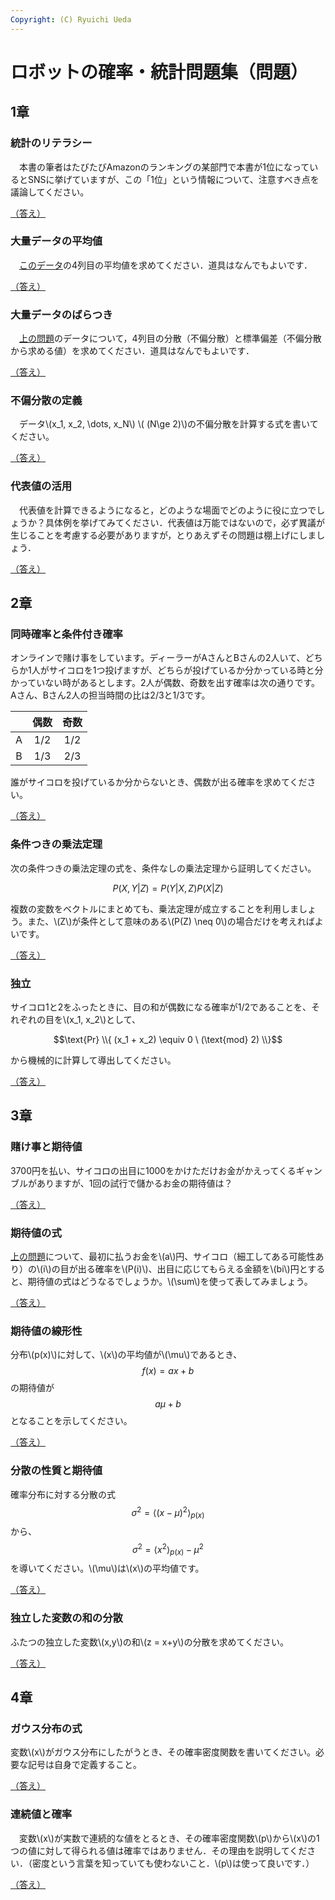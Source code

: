 ```yaml
---
Copyright: (C) Ryuichi Ueda
---
```


# ロボットの確率・統計問題集（問題）

## 1章

### 統計のリテラシー

　本書の筆者はたびたびAmazonのランキングの某部門で本書が1位になっているとSNSに挙げていますが、この「1位」という情報について、注意すべき点を議論してください。

[（答え）](/?page=robot_and_stats_answers#統計のリテラシー)

### 大量データの平均値

　[このデータ](https://raw.githubusercontent.com/ryuichiueda/LNPR_BOOK_CODES/refs/heads/master/sensor_data/sensor_data_200.txt)の4列目の平均値を求めてください．道具はなんでもよいです．

[（答え）](/?page=robot_and_stats_answers#大量データの平均値)

### 大量データのばらつき

　[上の問題](#大量データの平均値)のデータについて，4列目の分散（不偏分散）と標準偏差（不偏分散から求める値）を求めてください．道具はなんでもよいです．

[（答え）](/?page=robot_and_stats_answers#大量データのばらつき)

### 不偏分散の定義

　データ\\(x_1, x_2, \dots, x_N\\) \\( (N\ge 2)\\)の不偏分散を計算する式を書いてください。

[（答え）](/?page=robot_and_stats_answers#不偏分散の定義)

### 代表値の活用

　代表値を計算できるようになると，どのような場面でどのように役に立つでしょうか？具体例を挙げてみてください．代表値は万能ではないので，必ず異議が生じることを考慮する必要がありますが，とりあえずその問題は棚上げにしましょう．

[（答え）](/?page=robot_and_stats_answers#代表値の活用)

## 2章

### 同時確率と条件付き確率

オンラインで賭け事をしています。ディーラーがAさんとBさんの2人いて、どちらか1人がサイコロを1つ投げますが、どちらが投げているか分かっている時と分かっていない時があるとします。2人が偶数、奇数を出す確率は次の通りです。Aさん、Bさん2人の担当時間の比は2/3と1/3です。

||偶数|奇数|
|:----:|:----:|:----:|
|A|1/2|1/2|
|B|1/3|2/3|


誰がサイコロを投げているか分からないとき、偶数が出る確率を求めてください。

[（答え）](/?page=robot_and_stats_answers#同時確率と条件付き確率)

### 条件つきの乗法定理

次の条件つきの乗法定理の式を、条件なしの乗法定理から証明してください。

$$P(X, Y | Z) = P(Y | X, Z)P(X | Z)$$

複数の変数をベクトルにまとめても、乗法定理が成立することを利用しましょう。また、\\(Z\\)が条件として意味のある\\(P(Z) \neq 0\\)の場合だけを考えればよいです。

[（答え）](/?page=robot_and_stats_answers#条件つきの乗法定理)

### 独立

サイコロ1と2をふったときに、目の和が偶数になる確率が1/2であることを、それぞれの目を\\(x_1, x_2\\)として、 

$$\text{Pr} \\{ (x_1 + x_2) \equiv 0 \ (\text{mod} 2) \\}$$

から機械的に計算して導出してください。

[（答え）](/?page=robot_and_stats_answers#独立)

## 3章

### 賭け事と期待値

3700円を払い、サイコロの出目に1000をかけただけお金がかえってくるギャンブルがありますが、1回の試行で儲かるお金の期待値は？

[（答え）](/?page=robot_and_stats_answers#賭け事と期待値)


### 期待値の式


[上の問題](/?page=robot_and_stats_questions#賭け事と期待値)について、最初に払うお金を\\(a\\)円、サイコロ（細工してある可能性あり）の\\(i\\)の目が出る確率を\\(P(i)\\)、出目に応じてもらえる金額を\\(bi\\)円とすると、期待値の式はどうなるでしょうか。\\(\sum\\)を使って表してみましょう。

[（答え）](/?page=robot_and_stats_answers#期待値の式)

### 期待値の線形性

分布\\(p(x)\\)に対して、\\(x\\)の平均値が\\(\mu\\)であるとき、
$$f(x) = ax + b$$
の期待値が
$$a \mu + b$$
となることを示してください。

[（答え）](/?page=robot_and_stats_answers#期待値の線形性)


### 分散の性質と期待値

確率分布に対する分散の式
$$\sigma^2 = \langle (x - \mu)^2 \rangle_{p(x)}$$
から、
$$\sigma^2 = \langle x^2 \rangle_{p(x)} - \mu^2$$
を導いてください。\\(\mu\\)は\\(x\\)の平均値です。

[（答え）](/?page=robot_and_stats_answers#分散の性質と期待値)


### 独立した変数の和の分散

ふたつの独立した変数\\(x,y\\)の和\\(z = x+y\\)の分散を求めてください。

[（答え）](/?page=robot_and_stats_answers#独立した変数の和の分散)

## 4章

### ガウス分布の式

変数\\(x\\)がガウス分布にしたがうとき、その確率密度関数を書いてください。必要な記号は自身で定義すること。

[（答え）](/?page=robot_and_stats_answers#ガウス分布の式)

### 連続値と確率

　変数\\(x\\)が実数で連続的な値をとるとき、その確率密度関数\\(p\\)から\\(x\\)の1つの値に対して得られる値は確率ではありません．その理由を説明してください．（密度という言葉を知っていても使わないこと．\\(p\\)は使って良いです．）

[（答え）](/?page=robot_and_stats_answers#連続値と確率)
